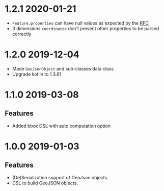 # 1.2.1 2020-01-21
* `Feature.properties` can have null values as expected by the [RFC](https://tools.ietf.org/html/rfc7946#section-3.2)
* 3 dimensions `coordinates` don't prevent other properties to be parsed correctly

# 1.2.0 2019-12-04
* Made `GeoJsonObject` and sub-classes data class
* Upgrade kotlin to 1.3.61

# 1.1.0 2019-03-08

## Features
* Added bbox DSL with auto computation option

# 1.0.0 2019-01-03

## Features
* (De)Serialization support of GeoJson objects.
* DSL to build GeoJSON objects.